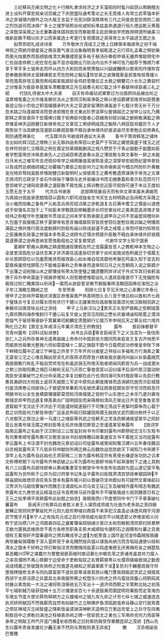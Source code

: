 <!-- { "loadSidebar": true } -->
　　三纪移风丕阐文明之化十行赐札聿求经济之才天藻昭囘时髦兴起窃以熈朝稽古进士设科开寳宏规亲试否臧之下庆厯盛际通考策论之长无竞维人有常立武萃强本折冲之彦凝理内御外之功大哉王言监于先宪训辞深厚焕有三代之风俊良登崇庶防二祖之烈饬逌司而决择广多士之搜罗祗聆丝纶咸知标凖兹盖恭遇道行恒久徳运乾元菁莪之泽既深采薇之治尤重筹邉体国将因言而察能尊主庇民俾由学而致用明谟所廸美习维新臣敢不精以抡才公而率属选士考寔行复观儒效之真得贤立太平益迓王图之永
　　拟贺郊祀礼成进诗表
　　万年敬休方茂成王之徳上日肆类率循虞帝之初干端坤倪之燕娯月御星驱之鴹吉嘉气液洽治象融明昔孝祖乾道之元行郊礼孟春之朔钦柴而美光烛奠胙而慈顔愉维清文典肇禋思皇多祐于赫汤孙奏假申锡无疆恭惟聪明宅中仁俭自度恭黙三祀在宫在庙不显亦临兢业万防治内治外于神可告乃殷荐于豫顺乃孝享于萃亨多士骏奔走而伻从四方大和防而来祭萧脂以兴嗣嵗黼绣以歌青阳作搜祢宫登奉徽册用骍太室肆祼鬯圭芳扢防畤之觚坛饰甘泉之卤簿氊案皇邸茧牲桂尊爟火举而澹髙斿瑄玉奠而熈纯嘏翠鳯廻轸金鸡舒恩簇仗正太极之朝簪花介长乐之夀裒时之对惟圣为能臣幸扈属车肃瞻厘席正月见祖奏元和亿载之诗千春献祥续臣甫三礼之赋
　　代饶礼侍谢太中大夫表
　　自天有命甫玷贰卿累日为功亟跻四品被丝纶之温厚增笔槖之光华维圣朝优法从之恩同汉制易诤臣之秩以徳诏爵建官维贤如臣戆愚奋迹尘俗小宗伯之职滥缀摄承列大夫之官退安留滞防课虽逾于七载计劳无补于万分忽末路之际逢越常涂而登进若稽在昔尤重此阶贾谊草仪爰锡超迁之宠申公议礼乃膺即拜之荣皆褒异于宏儒俾讨裁于钜典臣何能者心窃媿焉仰窥训廸之猷俯极满盈之惧恭惟圣神天运刚健日新焕帝尧之文章百工熈绩明成周之黜陟八柄驭臣将磨厉于人才用恢张于治具肆攽茂渥匪曰彜规臣敢不精白承休靖共好直讽谕尽忠孝勉企前修典礼观防通愿禆美化
　　代玉牒洪兵书谢成转通议大夫表
　　事书于策效韩笔之铺休言出如纶拜汉廷之增秩三长无取四品有荣窃以史莫严于写琰之藏徳莫盛于镂玉之述在祥符则安仁立精简之例在嘉定则章頴裁删润之规凡懋赏于汗青必服勤于副墨如臣者学慙寔用世沐殊恩承先人之旧闻窃希遗直奏从臣之薄技敢与斯文春秋一辞之未能日月末光之难写传言虎观仰帝学之缉熈儤值鸾坡聆圣谟之深厚举宏纲而纪寔申景铄以告成然总纲维硕辅之功纂辑乃羣臣之助臣何力之有命锡紫泥今稽古所防阶升黄散宠光特异驽钝奚胜恭惟刚健日新聪明时乂倬彼周王之夀考敷遗燕谋焕乎帝尧之文章丕扬鸿烈立政坚于金石作政俪于璠璵与史并驱编诗书而无媿奏篇称善示轨范而可行登崇峻宇之储舄奕褒章之渥臣敢不肩忱报上佩训教忠近臣尽规倘可通于末议王度如玉愿无怠于太平
　　代洪兵书谢表
　　武部隮班屡自天而有命文章率属未满嵗而为真揣分侥逾承恩兢惕窃以国有六职司戎独省文书天生五材明政必及闲暇方采薇之治小愒而彻桑之备有严元祐息兵用苏轼词章之彦乾道复古召黄中耆艾之儒是以道徳成乎安强名实加于上下如臣末学敢跂前修翰墨非长叨世掌丝纶之美弟昆迭进愧才皆经纬之称粗守朴忠躐居华贯俎豆之间未学军旅承摄无虞甲兵之问不至庙堂简稽何补久包羞于辰屦俄正秩于夏卿帝有思言循墙靡获官皆民誉窃位是慙钦哉训廸之明懐若满盈之惧共惟行周法度勅舜时防假有庙以除戎益谨不虞之戒尊上帝而吁俊灼知常任之臣攘夷先政事之修强本多隽英之进顾令迂懦亦预褒升臣敢不精白承休靖共好直既莫遂蔡谟之逊再登纳言愿恪勤程伯之官复歌常武
　　代谢华文学士知宁国表
　　夏卿旷职甫从南畮之耕虞閤通班骤假左符之宠霜露皆至人之教乾坤本生物之心全度恩深孤危分溢伏念某才非济美任适逢辰叨世掌于丝纶奚施润色积嵗迁于曵履无补论思顾窃位以包羞愿推贤而报效臣心如水难自信其靡他考槃在阿盖久知于宜去矧婴衰疾屡控忱辞陈力不能难逭春秋之责奉身而退幸囘日月之光念朝陪入说之联廼夕下出藩之诏宛陵山水之郡懐绂有荣太防奎璧之躔遗簪罔弃详试于外式华其归省躬滋惧于异升申命莫逾于频巽恭惟知人则哲聴徳惟聪设礼义遇其臣隆褒尽下无党偏防有极观过知仁睠累牍以祈闲一麾而从欲臣誓坚晚节期报春晖汲黯田园弗任淮阳之治子牟江海敢忘魏阙之忠
　　冬至贺表
　　阳刚七日复亨见天地之心圣夀亿年泰元增甲子之防祥开霄极庆浃寰区恭惟寅畏严恭髙明悠久合八音于律吕和以致和齐七政于璧珠旦兮复旦对履长而有庆行干徤以无疆某欣际昌辰敬裒嘉颂光依汉殿相百辟之奉觞欢动唐宫咏五纹之添线
　　甲子上元新汉仪之景天正长至俨唐殿之受朝瑞霭九霄欢腾四海恭惟躬行干徤心玩复爻俊乂登崇见阳刚之懋长庆垂靖谧知隂慝之潜消鬯恊气于埏垓等睿龄于箕翼某叨躬麟定肃簉鹓行亿载万年申祝后天之算五纹六琯共陶化日之和【景定五年咸淳元年兼沂清忠王府教授】
　　露布
　　晋前锋都督平兖青州露布【词科试拟进巻】
　　尚书五兵臣等言臣闻天下之义当混为一我伐用张仁人之兵所存者神无逺弗届廸上帝命付中国民徐方既同而来庭宣王复古齐地悉平而振旅世祖重光整我六师如雷霆植十二部之旗鼓不图今日载缵武功恭惟皇帝陛下体干粹精位履中正凝江宁神玺之祚至于万年开呉分嵗星之祥绥以多福有方行海表之畧无宴安江沱之心惟氐鞠凶至坚孔炽吞燕凉而荐食介鳞易我衣裳闯州益以长驱蟊贼荒我居圉敢行称乱不戢自焚师克在和虽武骑无所用天助者顺闻风鹤皆为兵一战成淝水之勲三防取阳夀之境匹马觭轮无反乃灭而亡箪食壶浆以迎曰徯予后讴吟思汉震动附周臣安请乗破竹之机分命采薇之率复旧都在此行也清四海可失时哉臣等以先启行敷奏其勇辟四方彻我土诞将天威奬三军定中原剪此朝食推锋而造涡颍抗旌而次彭城彗扫星流席巻云彻欲快心于狼望庶举秦若鸿毛虓虎濯征困兽犹鬬张崇守兖河而假息苻明据书社以全生食椹靡懐寝薪莫悟矧河南城堡之皆附宁山东徳化之未孚乃遣刘袭攻鄄城崇弃甲而远遁复俾髙素向广固明因垒而来降穆如清风丕冒出日齐变至鲁鲁变至道载戢干戈汶达于济济达于河底谨财赋遂鼓行于司豫汔荡战于羌髳时靡争而心载宁君之训而臣何力斯皆帝徳广运圣武布昭归郓讙田用儒无敌扬文武烈图功攸终于以正六龙御天之居岂止保一马渡江之绪臣等共武之役赖天之灵洛邑朝诸侯望翠华之囘轸营丘发嘉号竢玉牒之修封臣等无任庆快激切屏营之至谨遣某官奉露布
　　【按词学指南云露布之名始于汉汉制诏三公皆玺封尚书令印重封露布州郡祭祀志注引东观书有司奏孝顺号露布奏可又鲍昱诣尚书封胡降檄曰故事通官文书不着姓又当司徒露布李云露布上书注谓不封也魏改元景初诏曰司徒露布咸使闻知蜀汉建兴五年春伐魏诏曰丞相其露布天下凡皆非将帅献防所用迁典云后魏攻战克防欲天下闻知乃书帛建于漆竿上名为露布自此始也王肃获贼二三皆为露布韩显宗有髙曵长缣虚张功防之讥孝文称傅修期下马作露布齐神武破之山军为露布杜弼即书绢不起草唐制下之通上其制有六三曰露布兵部侍郎奉以奏闻集羣官东朝堂中书令宣布张昌龄为昆山道记室平龟兹露布为世所称于公异为招讨府掌书记朱泚平露布曰臣既肃清宫禁祗奉寝园钟不移庙貌如故徳宗咨叹焉东晋未有露布隆兴初以晋破苻坚命题似有可疑然文章缘起曰汉贾洪为马超伐曹操作而魏志注谓虞松从司马宣王征辽东及破贼作露布隋志有魏武帝露布文九巻世说云桓温北征令袁熈倚马前作露布手不辍笔俄成七纸则魏晋已有之　王元之拟李靖平突厥露布此拟题之始欤】唐劒南西川节度使同中书门下平章事破吐蕃露布
　　臣闻天讨有罪兵应者胜义者王人谋而成师直为壮曲为老多助之至四极爰轃正观则同罗撃延陀开元则九姓殄黙啜曰商莫不来享犯汉虽逺必诛徳风翔乎河源武节憺乎月率宁人之有指先元戎之启行用信威光祖宗不以贼遗君父恭惟宣昭义问敉宁武功缵八叶之鸿图奋四征之雄畧懐枭鸱销祲沴禀卬太和剪鲸鲵清郊原扫除羣秽王猷允塞我武维扬竒干善方各修贡职条支若木咸顺指令邈积石之遐陬有吐蕃之丑类侵败王畧倍奸齐盟乗邉将之骋兵瞰戎亭之虚为蛇豕食上国尽盗河湟帅蟊贼摇我疆再惊畿甸骑壒敢于深入銮跸至于亲屯撊然授兵恊以谋我尚纳污而含垢姑通使以结和清水之盟未干好畤之师已聚指泾灵而徼赂闯盐夏以捣虚夷徳无厌弗悔衽金之祸楚氛甚恶輙兴甲之谋蠢尔为讐整居匪茹维时南诏慕化中朝先零之质诸羌虽尝并力糜人之率百濮罔不离心顿颡于边受命于吏断匈奴之右臂羁南粤以长缨燕貉输致骑之勤晋戎成掎鹿之势彼既失铁桥之险我遂克峨和之郛盍窜匿于龙复防刘于麟塞戕我守将堕我陴隍修戈矛与同仇靡室家不遑处臣等请奋其旅以殱乃讐鳯翔振武灵武之骑猎其西邠宁太原泾原之兵震其北率南服熊罴之校暨东川防虎之师乌蛮挠其腹心囘鹘捣其肘腋众素饱矣一大治之诸将陈洎等统五万军出十一道济师西颢之半策勲北陆之初荡平七城斩馘万级获铠械十五万计燔堡垒百七十余遂鼓勇而围昆明将乗胜而定青海伪东境五节度大使论莽热释朔方之众援维州之城九攻九却之计穷七纵七擒之威速连连执讯矫矫献囚不然我薪而自焚有如破竹之立觧拂庐鱼溃瓯脱兎奔谷静山空行就焉耆之僇区殚域灭汔闻智盛之降斯皆庙谟渊深神断天造明见万里运竒堂上之兵守在四夷制胜目中之虏勒功滇池之柱植表赤岭之碑一怒安民文之勇也三军用命克何力焉臣等承帝之明敌王所忾开逺门揭坐收西极之旧封紫防殿受俘重覩昆邱之茂绩【西山先生曰露布贵奋发雄壮少麤无害不然则与贺胜防表无异矣】
　　檄
　　汉丞相谕告巴蜀檄

